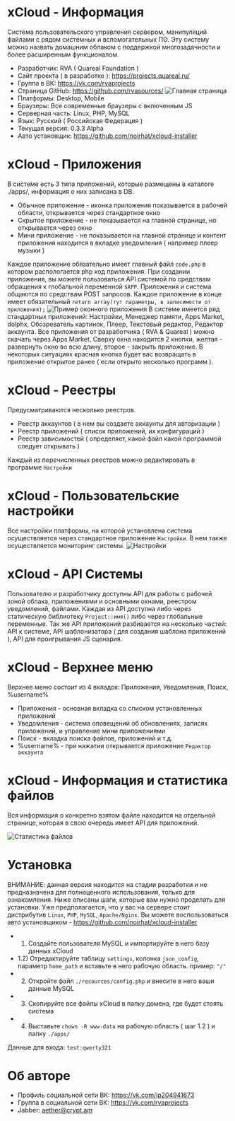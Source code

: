 # xCloud - Информация
Система пользовательского управления сервером, манипуляций файлами с рядом системных и вспомогательных ПО. Эту систему можно назвать домашним облаком с поддержкой многозадачности и более расширенным функционалом.
- Разработчик: RVA ( Quareal Foundation )
- Сайт проекта ( в разработке ): https://projects.quareal.ru/
- Группа в ВК: https://vk.com/rvaprojects
- Страница GitHub: https://github.com/rvasources/
![Главная страница](https://github.com/rvasources/media/blob/master/main.png)
- Платформы: Desktop, Mobile
- Браузеры: Все современные браузеры с включенным JS
- Серверная часть: Linux, PHP, MySQL
- Язык: Русский ( Российская Федерация )
- Текущая версия: 0.3.3 Alpha
- Авто установщик: https://github.com/noirhat/xcloud-installer

# xCloud - Приложения
В системе есть 3 типа приложений, которые размещены в каталоге ./apps/, информация о них записана в DB.
- Обычное приложение - иконка приложения показывается в рабочей области, открывается через стандартное окно
- Скрытое приложение - не показывается на главной странице, но открывается через окно
- Мини приложение - не показывается на главной странице и контент приложения находится в вкладке уведомления ( например плеер музыки )

Каждое приложение обязательно имеет главный файл `code.php` в котором распологается php код приложения. При создании приложения, вы можете пользоваться API системой по средствам обращения к глобальной переменной `$APP`. Приложения и система общаются по средствам POST запросов. Каждое приложение в конце имеет обязательный `return array(тут параметры, в записимости от приложения);`
![Пример оконного приложения](https://github.com/rvasources/media/blob/master/window.png)
В системе имеется ряд стандартных приложений: Настройки, Менеджер памяти, Apps Market, dolphx, Обозреватель картинок, Плеер, Текстовый редактор, Редактор аккаунта. Все приложения от разработчика ( RVA & Quareal ) можно скачать через Apps Market. Сверху окна находится 2 кнопки, желтая - развернуть окно во всю длину, второе - закрыть приложение. В некоторых ситуациях красная кнопка будет вас возвращать в приложение открытое ранее ( если открыто несколько программ ).

# xCloud - Реестры
Предусматриваются несколько реестров. 
- Реестр аккаунтов ( в нем вы создаете аккаунты для авторизации )
- Реестр приложений ( список приложений, их конфигураций )
- Реестр зависимостей ( определяет, какой файл какой программой следует открывать )

Каждый из перечисленных реестров можно редактировать в программе `Настройки`

# xCloud - Пользовательские настройки
Все настройки платформы, на которой установлена система осуществляется через стандартное приложение `Настройки`. В нем также осуществляется мониторинг системы.
![Настройки](https://github.com/rvasources/media/blob/master/settings.png)

# xCloud - API Системы
Пользователю и разработчику доступны API для работы с рабочей зоной облака, приложениями и основными окнами, реестром уведомлений, файлами. Каждая из API доступна либо через статическую библиотеку `Project::имя()` либо через глобальные переменные. Так же API приложений разбивается на несколько частей: API к системе, API шаблонизатора ( для создания шаблона приложений ), API для проигрывания JS сценария.

# xCloud - Верхнее меню
Верхнее меню состоит из 4 вкладок: Приложения, Уведомления, Поиск, %username%
- Приложения - основная вкладка со списком установленных приложений
- Уведомления - система оповещений об обновлениях, записях приложений, и управление мини приложениями
- Поиск - вкладка поиска файлов, приложений и т.д.
- %username% - при нажатии открывается приложение `Редактор аккаунта`

# xCloud - Информация и статистика файлов
Вся информация о конкретно взятом файле находится на отдельной странице, которая в свою очередь имеет API для приложений.

![Статистика файлов](https://github.com/rvasources/media/blob/master/dir.jpg)

# Установка
ВНИМАНИЕ: данная версия находится на стадии разработки и не предназначена для полноценного использования, только для ознакомления. Ниже описаны шаги, которые вам нужно проделать для установки. Уже предполагается, что у вас на сервере стоит дистрибутив `Linux`, `PHP`, `MySQL`, `Apache/Nginx`. Вы можете воспользоваться авто установщиком - https://github.com/noirhat/xcloud-installer
- 1) Создайте пользователя MySQL и импортируйте в него базу данных xCloud
- 1.2) Отредактируйте таблицу `settings`, колонка `json_config`, параметр `home_path` и вставьте в него рабочую область. пример: `"/"`
- 2) Откройте файл `./resources/config.php` и внесите в него ваши данные MySQL
- 3) Скопируйте все файлы xCloud в папку домена, где будет стоять система
- 4) Выставьте `chown -R www-data` на рабочую область ( шаг 1.2 ) и папку `./apps/`

Данные для входа: `test:qwerty321`

# Об авторе
- Профиль социальной сети ВК: https://vk.com/ip204941673
- Группа в социальной сети ВК: https://vk.com/rvaprojects
- Jabber: aether@crypt.am
